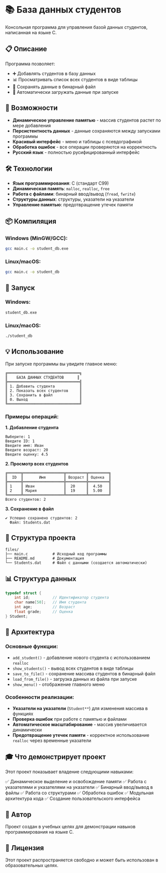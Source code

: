 # 📚 База данных студентов

Консольная программа для управления базой данных студентов, написанная на языке C.

## 📋 Описание

Программа позволяет:
- ➕ Добавлять студентов в базу данных
- 📊 Просматривать список всех студентов в виде таблицы
- 💾 Сохранять данные в бинарный файл
- 📂 Автоматически загружать данные при запуске

## 🎯 Возможности

- **Динамическое управление памятью** - массив студентов растет по мере добавления
- **Персистентность данных** - данные сохраняются между запусками программы
- **Красивый интерфейс** - меню и таблицы с псевдографикой
- **Обработка ошибок** - все операции проверяются на корректность
- **Русский язык** - полностью русифицированный интерфейс

## 🛠️ Технологии

- **Язык программирования**: C (стандарт C99)
- **Динамическая память**: `malloc`, `realloc`, `free`
- **Работа с файлами**: бинарный ввод/вывод (`fread`, `fwrite`)
- **Структуры данных**: структуры, указатели на указатели
- **Управление памятью**: предотвращение утечек памяти

## 📦 Компиляция

### Windows (MinGW/GCC):
```bash
gcc main.c -o student_db.exe
```

### Linux/macOS:
```bash
gcc main.c -o student_db
```

## 🚀 Запуск

### Windows:
```bash
student_db.exe
```

### Linux/macOS:
```bash
./student_db
```

## 💡 Использование

При запуске программы вы увидите главное меню:

```
╔════════════════════════════════╗
║    БАЗА ДАННЫХ СТУДЕНТОВ      ║
╠════════════════════════════════╣
║ 1. Добавить студента           ║
║ 2. Показать всех студентов     ║
║ 3. Сохранить в файл            ║
║ 0. Выход                       ║
╚════════════════════════════════╝
```

### Примеры операций:

**1. Добавление студента**
```
Выберите: 1
Введите ID: 1
Введите имя: Иван
Введите возраст: 20
Введите оценку: 4.5
```

**2. Просмотр всех студентов**
```
╔══════╦══════════════════╦═════════╦═════════╗
║  ID  ║       Имя        ║ Возраст ║ Оценка  ║
╠══════╬══════════════════╬═════════╬═════════╣
║ 1    ║ Иван             ║  20     ║  4.50   ║
║ 2    ║ Мария            ║  19     ║  5.00   ║
╚══════╩══════════════════╩═════════╩═════════╝
Всего студентов: 2
```

**3. Сохранение в файл**
```
✔ Успешно сохранено студентов: 2
  Файл: Students.dat
```

## 📁 Структура проекта

```
files/
├── main.c           # Исходный код программы
├── README.md        # Документация
└── Students.dat     # Файл с данными (создается автоматически)
```

## 📊 Структура данных

```c
typedef struct {
    int id;          // Идентификатор студента
    char name[50];   // Имя студента
    int age;         // Возраст
    float grade;     // Оценка
} Student;
```

## 🔧 Архитектура

### Основные функции:

- `add_student()` - добавление нового студента с использованием `realloc`
- `show_students()` - вывод всех студентов в виде таблицы
- `save_to_file()` - сохранение массива студентов в бинарный файл
- `load_from_file()` - загрузка данных из файла при запуске
- `show_menu()` - отображение главного меню

### Особенности реализации:

- **Указатели на указатели** (`Student**`) для изменения массива в функциях
- **Проверка ошибок** при работе с памятью и файлами
- **Автоматическое масштабирование** - массив увеличивается динамически
- **Предотвращение утечек памяти** - корректное использование `realloc` через временные указатели

## 🎓 Что демонстрирует проект

Этот проект показывает владение следующими навыками:

✅ Динамическое выделение и освобождение памяти
✅ Работа с указателями и указателями на указатели
✅ Бинарный ввод/вывод в файлы
✅ Работа со структурами
✅ Обработка ошибок
✅ Модульная архитектура кода
✅ Создание пользовательского интерфейса

## 📝 Автор

Проект создан в учебных целях для демонстрации навыков программирования на языке C.

## 📄 Лицензия

Этот проект распространяется свободно и может быть использован в образовательных целях.

